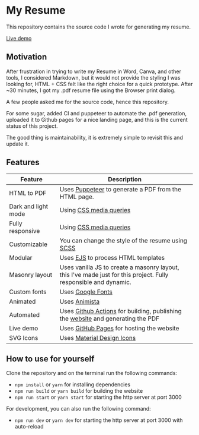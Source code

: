 # My Resume

This repository contains the source code I wrote for generating my resume.

[Live demo](https://leandrosq.github.io/html-resume/)

## Motivation

After frustration in trying to write my Resume in Word, Canva, and other tools, I considered Markdown, but it would not provide the styling I was looking for, HTML + CSS felt like the right choice for a quick prototype.
After ~30 minutes, I got my .pdf resume file using the Browser print dialog.

A few people asked me for the source code, hence this repository.

For some sugar, added CI and puppeteer to automate the .pdf generation, uploaded it to Github pages for a nice landing page, and this is the current status of this project.

The good thing is maintainability, it is extremely simple to revisit this and update it.

## Features

| Feature | Description |
| --- | --- |
| HTML to PDF | Uses [Puppeteer](https://pptr.dev/) to generate a PDF from the HTML page. |
| Dark and light mode | Using [CSS media queries](https://developer.mozilla.org/en-US/docs/Web/CSS/@media/prefers-color-scheme) |
| Fully responsive | Using [CSS media queries](https://www.w3schools.com/css/css_rwd_mediaqueries.asp) |
| Customizable | You can change the style of the resume using [SCSS](https://sass-lang.com/) |
| Modular | Uses [EJS](https://ejs.co/) to process HTML templates |
| Masonry layout | Uses vanilla JS to create a masonry layout, this I've made just for this project. Fully responsible and dynamic. |
| Custom fonts | Uses [Google Fonts](https://fonts.google.com/) |
| Animated | Uses [Animista](https://animista.net/) |
| Automated | Uses [Github Actions](https://github.com/features/actions) for building, publishing the [website](https://leandrosq.github.io/html-resume/) and generating the PDF |
| Live demo | Uses [GitHub Pages](https://pages.github.com/) for hosting the website |
| SVG Icons | Uses [Material Design Icons](https://materialdesignicons.com/) |

## How to use for yourself

Clone the repository and on the terminal run the following commands:

- `npm install` or `yarn` for installing dependencies
- `npm run build` or `yarn build` for building the website
- `npm run start` or `yarn start` for starting the http server at port 3000

For development, you can also run the following command:

- `npm run dev` or `yarn dev` for starting the http server at port 3000 with auto-reload
